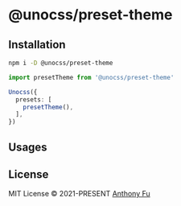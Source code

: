 # @unocss/preset-theme

## Installation

```bash
npm i -D @unocss/preset-theme
```

```ts
import presetTheme from '@unocss/preset-theme'

Unocss({
  presets: [
    presetTheme(),
  ],
})
```

## Usages


## License

MIT License &copy; 2021-PRESENT [Anthony Fu](https://github.com/antfu)
